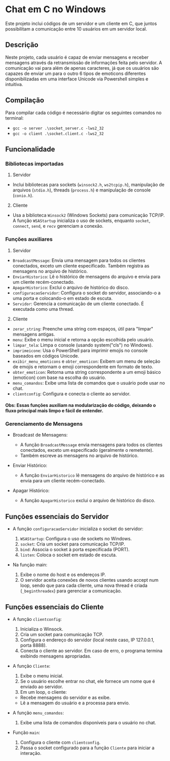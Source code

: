 # Chat em C no Windows
Este projeto inclui códigos de um servidor e um cliente em C, que juntos possibilitam a comunicação entre 10 usuários em um servidor local. 

## Descrição
Neste projeto, cada usuário é capaz de enviar mensagens e receber mensagens através da retransmissão de informações feita pelo servidor.
A comunicação vai para além de apenas caracteres, já que os usuários são capazes de enviar um para o outro 6 tipos de emoticons diferentes disponibilizadas em uma interface Unicode via Powershell simples e intuitiva.

## Compilação
Para compilar cada código é necessário digitar os seguintes comandos no terminal:
-  ``gcc -o server .\socket_server.c -lws2_32``
-  ``gcc -o client .\socket.client.c -lws2_32``

## Funcionalidade
### Bibliotecas importadas
1.  Servidor 
  - Inclui bibliotecas para sockets (``winsock2.h``, ``ws2tcpip.h``), manipulação de arquivos (``stdio.h``), threads (``process.h``) e manipulação de console (``conio.h``).
    
2.  Cliente
  - Usa a biblioteca ``Winsock2`` (Windows Sockets) para comunicação TCP/IP. A função ``WSAStartup`` inicializa o uso de sockets, enquanto ``socket``, ``connect``, ``send``, e ``recv`` gerenciam a conexão.

### Funções auxiliares
1.  Servidor
  - ``BroadcastMessage``: Envia uma mensagem para todos os clientes conectados, exceto um cliente especificado. Também registra as mensagens no arquivo de histórico.
  - ``EnviarHistorico``: Lê o histórico de mensagens do arquivo e envia para um cliente recém-conectado.
  - ``ApagarHistorico``: Exclui o arquivo de histórico do disco.
  - ``configuracaoServidor``: Configura o socket do servidor, associando-o a uma porta e colocando-o em estado de escuta.
  - ``Servidor``: Gerencia a comunicação de um cliente conectado. É executada como uma thread.
    
2.  Cliente
  - ``zerar_string``: Preenche uma string com espaços, útil para "limpar" mensagens antigas.
  - ``menu``: Exibe o menu inicial e retorna a opção escolhida pelo usuário.
  - ``limpar_tela``: Limpa o console (usando system("cls") no Windows).
  - ``imprimeicone``: Usa o PowerShell para imprimir emojis no console baseados em códigos Unicode.
  - ``exibir_menu_emoticons`` e ``obter_emoticon``: Exibem um menu de seleção de emojis e retornam o emoji correspondente em formato de texto.
  - ``obter_emoticon``: Retorna uma string correspondente a um emoji básico (emoticon) com base na escolha do usuário.
  - ``menu_comandos``: Exibe uma lista de comandos que o usuário pode usar no chat.
  - ``clientconfig``: Configura e conecta o cliente ao servidor.

#### Obs: Essas funções auxiliam na modularização do código, deixando o fluxo principal mais limpo e fácil de entender.

### Gerenciamento de Mensagens
- Broadcast de Mensagens:
  - A função ``BroadcastMessage`` envia mensagens para todos os clientes conectados, exceto um especificado (geralmente o remetente).
  - Também escreve as mensagens no arquivo de histórico.
    
- Enviar Histórico:
  - A função ``EnviarHistorico`` lê mensagens do arquivo de histórico e as envia para um cliente recém-conectado.
    
- Apagar Histórico:
  - A função ``ApagarHistorico`` exclui o arquivo de histórico do disco.
    
## Funções essenciais do Servidor
- A função ``configuracaoServidor`` inicializa o socket do servidor:
  1. ``WSAStartup``: Configura o uso de sockets no Windows.
  2. ``socket``: Cria um socket para comunicação TCP/IP.
  3. ``bind``: Associa o socket à porta especificada (PORT).
  4. ``listen``: Coloca o socket em estado de escuta.
     
- Na função main:
  1. Exibe o nome do host e os endereços IP.
  2. O servidor aceita conexões de novos clientes usando accept num loop, sendo que para cada cliente, uma nova thread é criada (``_beginthreadex``) para gerenciar a comunicação.
     
## Funções essenciais do Cliente
- A função ``clientconfig``:
  1. Inicializa o Winsock.
  2. Cria um socket para comunicação TCP.
  3. Configura o endereço do servidor (local neste caso, IP 127.0.0.1, porta 8888).
  4. Conecta o cliente ao servidor. Em caso de erro, o programa termina exibindo mensagens apropriadas.
     
- A função ``Cliente``:
  1. Exibe o menu inicial.
  2. Se o usuário escolhe entrar no chat, ele fornece um nome que é enviado ao servidor.
  3. Em um loop, o cliente:
    - Recebe mensagens do servidor e as exibe.
    - Lê a mensagem do usuário e a processa para envio.
      
- A função ``menu_comandos``:
  1. Exibe uma lista de comandos disponíveis para o usuário no chat.
     
- Função ``main``:
  1. Configura o cliente com ``clientconfig``.
  2. Passa o socket configurado para a função ``Cliente`` para iniciar a interação.
